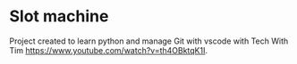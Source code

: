 # Slot machine

Project created to learn python and manage Git with vscode with Tech With Tim <https://www.youtube.com/watch?v=th4OBktqK1I>.
